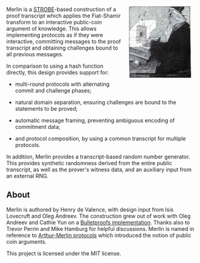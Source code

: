 <img style="margin: 1em; float:right; width: 33%;" src="/merlin.png">

Merlin is a [STROBE][strobe]-based construction of a proof transcript which
applies the Fiat-Shamir transform to an interactive public-coin
argument of knowledge.  This allows implementing protocols as if they
were interactive, committing messages to the proof transcript and
obtaining challenges bound to all previous messages.

In comparison to using a hash function directly, this design provides
support for:

* multi-round protocols with alternating commit and
challenge phases;

* natural domain separation, ensuring challenges are
bound to the statements to be proved;

* automatic message framing, preventing ambiguous encoding of commitment data;

* and protocol composition, by using a common transcript for multiple protocols.

In addition, Merlin provides a transcript-based random number generator.
This provides synthetic randomness derived from
the entire public transcript, as well as the prover's witness data,
and an auxiliary input from an external RNG.

## About

Merlin is authored by Henry de Valence, with design input from Isis
Lovecruft and Oleg Andreev.  The construction grew out of work with Oleg
Andreev and Cathie Yun on a [Bulletproofs implementation][bp].
Thanks also to Trevor Perrin and Mike
Hamburg for helpful discussions.  Merlin is named in reference to
[Arthur-Merlin protocols][am_wiki] which introduced the notion of
public coin arguments.

This project is licensed under the MIT license.

[bp]: https://doc.dalek.rs/bulletproofs/
[strobe]: https://strobe.sourceforge.io/
[am_wiki]: https://en.wikipedia.org/wiki/Arthur%E2%80%93Merlin_protocol


